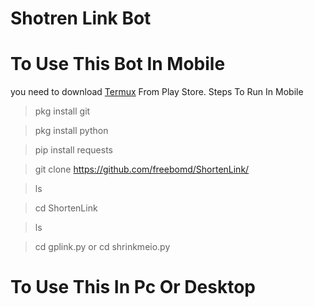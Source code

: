 # Shotren Link Bot
# To Use This Bot In Mobile
you need to download <a href="https://play.google.com/store/apps/details?id=com.termux">Termux</a> From Play Store.
Steps To Run In Mobile
> pkg install git

> pkg install python

> pip install requests

> git clone https://github.com/freebomd/ShortenLink/

> ls

> cd ShortenLink

> ls

> cd gplink.py or cd shrinkmeio.py

# To Use This In Pc Or Desktop
